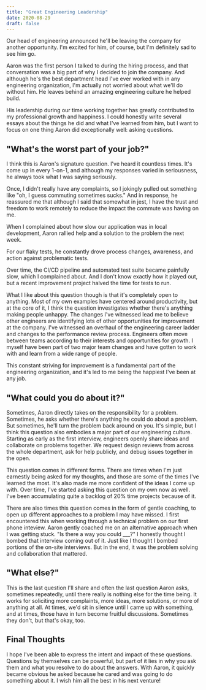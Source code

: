 ```yaml
---
title: "Great Engineering Leadership"
date: 2020-08-29
draft: false
---
```

Our head of engineering announced he'll be leaving the company for another opportunity. I'm excited for him, of course, but I'm definitely sad to see him go.

Aaron was the first person I talked to during the hiring process, and that conversation was a big part of why I decided to join the company. 
And although he's the best department head I've ever worked with in any engineering organization, I'm actually not worried about what we'll do without him. He leaves behind an amazing engineering culture he helped build.

His leadership during our time working together has greatly contributed to my professional growth and happiness. I could honestly write several essays about the things he did and what I've learned from him, but I want to focus on one thing Aaron did exceptionally well: asking questions.
<!--more-->
## "What's the worst part of your job?"

I think this is Aaron's signature question. I've heard it countless times. It's come up in every 1-on-1, and although my responses varied in seriousness, he always took what I was saying seriously.

Once, I didn't really have any complaints, so I jokingly pulled out something like "oh, I guess commuting sometimes sucks." And in response, he reassured me that although I said that somewhat in jest, I have the trust and freedom to work remotely to reduce the impact the commute was having on me.

When I complained about how slow our application was in local development, Aaron rallied help and a solution to the problem the next week.

For our flaky tests, he constantly drove process changes, awareness, and action against problematic tests.

Over time, the CI/CD pipeline and automated test suite became painfully slow, which I complained about. And I don't know exactly how it played out, but a recent improvement project halved the time for tests to run. 

What I like about this question though is that it's completely open to anything. Most of my own examples have centered around productivity, but at the core of it, I think the question investigates whether there's anything making people unhappy. The changes I've witnessed lead me to believe other engineers are identifying lots of other opportunities for improvement at the company. I've witnessed an overhaul of the engineering career ladder and changes to the performance review process. Engineers often move between teams according to their interests and opportunities for growth. I myself have been part of two major team changes and have gotten to work with and learn from a wide range of people.

This constant striving for improvement is a fundamental part of the engineering organization, and it's led to me being the happiest I've been at any job.

## "What could you do about it?"

Sometimes, Aaron directly takes on the responsibility for a problem. Sometimes, he asks whether there's anything he could do about a problem. But sometimes, he'll turn the problem back around on you. It's simple, but I think this question also embodies a major part of our engineering culture. Starting as early as the first interview, engineers openly share ideas and collaborate on problems together. We request design reviews from across the whole department, ask for help publicly, and debug issues together in the open.

This question comes in different forms. There are times when I'm just earnestly being asked for my thoughts, and those are some of the times I've learned the most. It's also made me more confident of the ideas I come up with. Over time, I've started asking this question on my own now as well. I've been accumulating quite a backlog of 20% time projects because of it.

There are also times this question comes in the form of gentle coaching, to open up different approaches to a problem I may have missed. I first encountered this when working through a technical problem on our first phone inteview. Aaron gently coached me on an alternative approach when I was getting stuck. "Is there a way you could ___?" I honestly thought I bombed that interview coming out of it. Just like I thought I bombed portions of the on-site interviews. But in the end, it was the problem solving and collaboration that mattered.

## "What else?"

This is the last question I'll share and often the last question Aaron asks, sometimes repeatedly, until there really is nothing else for the time being. It works for soliciting more complaints, more ideas, more solutions, or more of anything at all. At times, we'd sit in silence until I came up with something, and at times, those have in turn become fruitful discussions. Sometimes they don't, but that's okay, too.

## Final Thoughts

I hope I've been able to express the intent and impact of these questions. Questions by themselves can be powerful, but part of it lies in why you ask them and what you resolve to do about the answers. With Aaron, it quickly became obvious he asked because he cared and was going to do something about it. I wish him all the best in his next venture!
